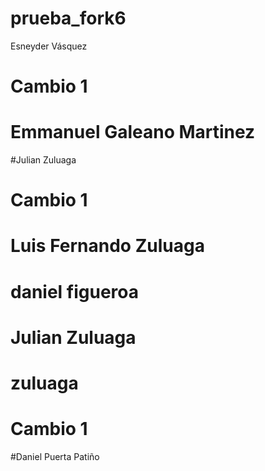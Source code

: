 # prueba_fork6
 Esneyder Vásquez


# Cambio 1


# Emmanuel Galeano Martinez

#Julian Zuluaga


# Cambio 1


# Luis Fernando Zuluaga

# daniel figueroa


# Julian Zuluaga



# zuluaga

# Cambio 1



#Daniel Puerta Patiño

